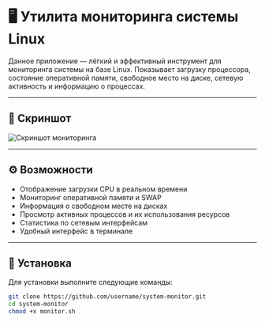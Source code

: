 # 🖥️ Утилита мониторинга системы Linux

Данное приложение — лёгкий и эффективный инструмент для мониторинга системы на базе Linux. Показывает загрузку процессора, состояние оперативной памяти, свободное место на диске, сетевую активность и информацию о процессах.

---

## 📸 Скриншот

![Скриншот мониторинга](monitoring.png)

---

## ⚙️ Возможности

- Отображение загрузки CPU в реальном времени
- Мониторинг оперативной памяти и SWAP
- Информация о свободном месте на дисках
- Просмотр активных процессов и их использования ресурсов
- Статистика по сетевым интерфейсам
- Удобный интерфейс в терминале

---

## 🧰 Установка

Для установки выполните следующие команды:

```bash
git clone https://github.com/username/system-monitor.git
cd system-monitor
chmod +x monitor.sh

